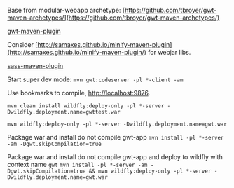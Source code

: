 
Base from modular-webapp archetype:
[https://github.com/tbroyer/gwt-maven-archetypes/](https://github.com/tbroyer/gwt-maven-archetypes/)

[gwt-maven-plugin](https://tbroyer.github.io/gwt-maven-plugin/)

Consider [http://samaxes.github.io/minify-maven-plugin](http://samaxes.github.io/minify-maven-plugin/) for webjar libs.

[sass-maven-plugin](http://www.geodienstencentrum.nl/sass-maven-plugin/)


Start super dev mode:
`mvn gwt:codeserver -pl *-client -am`

Use bookmarks to compile, [http://localhost:9876](http://localhost:9876).



`mvn clean install wildfly:deploy-only -pl *-server -Dwildfly.deployment.name=gwttest.war`



`mvn wildfly:deploy-only -pl *-server -Dwildfly.deployment.name=gwt.war`


Package war and install do not compile gwt-app
`mvn install -pl *-server -am -Dgwt.skipCompilation=true`


Package war and install do not compile gwt-app and deploy to wildfly with context name `gwt`
`mvn install -pl *-server -am -Dgwt.skipCompilation=true && mvn wildfly:deploy-only -pl *-server -Dwildfly.deployment.name=gwt.war`